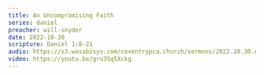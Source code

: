 ```yaml
---
title: An Uncompromising Faith
series: daniel
preacher: will-snyder
date: 2022-10-30
scripture: Daniel 1:8-21
audio: https://s3.wasabisys.com/coventrypca.church/sermons/2022.10.30.A An Uncompromising Faith - Will Snyder.mp3
video: https://youtu.be/gru3Sq5Xckg
---
```

